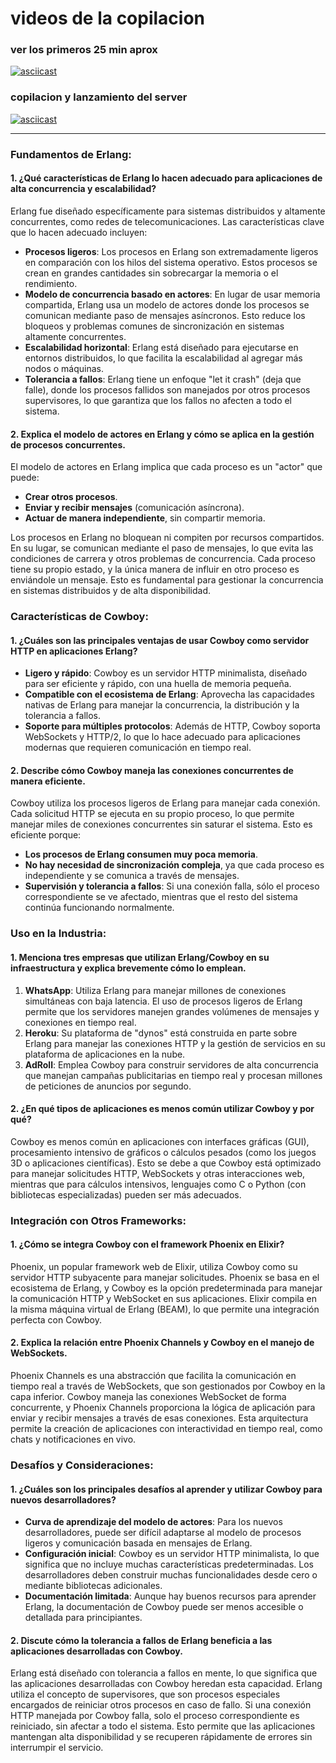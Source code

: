 # videos de la copilacion 
### ver los primeros 25 min aprox
[![asciicast](https://asciinema.org/a/0Z8r5oY3PHSAmVZtptgqxGrWR.svg)](https://asciinema.org/a/0Z8r5oY3PHSAmVZtptgqxGrWR)
### copilacion y lanzamiento del server

[![asciicast](https://asciinema.org/a/R5PovnzDtHqbiaeJIIiBIESxW.svg)](https://asciinema.org/a/R5PovnzDtHqbiaeJIIiBIESxW)

---
### Fundamentos de Erlang:

#### 1. ¿Qué características de Erlang lo hacen adecuado para aplicaciones de alta concurrencia y escalabilidad?

Erlang fue diseñado específicamente para sistemas distribuidos y altamente concurrentes, como redes de telecomunicaciones. Las características clave que lo hacen adecuado incluyen:
- **Procesos ligeros**: Los procesos en Erlang son extremadamente ligeros en comparación con los hilos del sistema operativo. Estos procesos se crean en grandes cantidades sin sobrecargar la memoria o el rendimiento.
- **Modelo de concurrencia basado en actores**: En lugar de usar memoria compartida, Erlang usa un modelo de actores donde los procesos se comunican mediante paso de mensajes asíncronos. Esto reduce los bloqueos y problemas comunes de sincronización en sistemas altamente concurrentes.
- **Escalabilidad horizontal**: Erlang está diseñado para ejecutarse en entornos distribuidos, lo que facilita la escalabilidad al agregar más nodos o máquinas.
- **Tolerancia a fallos**: Erlang tiene un enfoque "let it crash" (deja que falle), donde los procesos fallidos son manejados por otros procesos supervisores, lo que garantiza que los fallos no afecten a todo el sistema.

#### 2. Explica el modelo de actores en Erlang y cómo se aplica en la gestión de procesos concurrentes.

El modelo de actores en Erlang implica que cada proceso es un "actor" que puede:
- **Crear otros procesos**.
- **Enviar y recibir mensajes** (comunicación asíncrona).
- **Actuar de manera independiente**, sin compartir memoria.

Los procesos en Erlang no bloquean ni compiten por recursos compartidos. En su lugar, se comunican mediante el paso de mensajes, lo que evita las condiciones de carrera y otros problemas de concurrencia. Cada proceso tiene su propio estado, y la única manera de influir en otro proceso es enviándole un mensaje. Esto es fundamental para gestionar la concurrencia en sistemas distribuidos y de alta disponibilidad.

### Características de Cowboy:

#### 1. ¿Cuáles son las principales ventajas de usar Cowboy como servidor HTTP en aplicaciones Erlang?

- **Ligero y rápido**: Cowboy es un servidor HTTP minimalista, diseñado para ser eficiente y rápido, con una huella de memoria pequeña.
- **Compatible con el ecosistema de Erlang**: Aprovecha las capacidades nativas de Erlang para manejar la concurrencia, la distribución y la tolerancia a fallos.
- **Soporte para múltiples protocolos**: Además de HTTP, Cowboy soporta WebSockets y HTTP/2, lo que lo hace adecuado para aplicaciones modernas que requieren comunicación en tiempo real.

#### 2. Describe cómo Cowboy maneja las conexiones concurrentes de manera eficiente.

Cowboy utiliza los procesos ligeros de Erlang para manejar cada conexión. Cada solicitud HTTP se ejecuta en su propio proceso, lo que permite manejar miles de conexiones concurrentes sin saturar el sistema. Esto es eficiente porque:
- **Los procesos de Erlang consumen muy poca memoria**.
- **No hay necesidad de sincronización compleja**, ya que cada proceso es independiente y se comunica a través de mensajes.
- **Supervisión y tolerancia a fallos**: Si una conexión falla, sólo el proceso correspondiente se ve afectado, mientras que el resto del sistema continúa funcionando normalmente.

### Uso en la Industria:

#### 1. Menciona tres empresas que utilizan Erlang/Cowboy en su infraestructura y explica brevemente cómo lo emplean.

1. **WhatsApp**: Utiliza Erlang para manejar millones de conexiones simultáneas con baja latencia. El uso de procesos ligeros de Erlang permite que los servidores manejen grandes volúmenes de mensajes y conexiones en tiempo real.
2. **Heroku**: Su plataforma de "dynos" está construida en parte sobre Erlang para manejar las conexiones HTTP y la gestión de servicios en su plataforma de aplicaciones en la nube.
3. **AdRoll**: Emplea Cowboy para construir servidores de alta concurrencia que manejan campañas publicitarias en tiempo real y procesan millones de peticiones de anuncios por segundo.

#### 2. ¿En qué tipos de aplicaciones es menos común utilizar Cowboy y por qué?

Cowboy es menos común en aplicaciones con interfaces gráficas (GUI), procesamiento intensivo de gráficos o cálculos pesados (como los juegos 3D o aplicaciones científicas). Esto se debe a que Cowboy está optimizado para manejar solicitudes HTTP, WebSockets y otras interacciones web, mientras que para cálculos intensivos, lenguajes como C o Python (con bibliotecas especializadas) pueden ser más adecuados.

### Integración con Otros Frameworks:

#### 1. ¿Cómo se integra Cowboy con el framework Phoenix en Elixir?

Phoenix, un popular framework web de Elixir, utiliza Cowboy como su servidor HTTP subyacente para manejar solicitudes. Phoenix se basa en el ecosistema de Erlang, y Cowboy es la opción predeterminada para manejar la comunicación HTTP y WebSocket en sus aplicaciones. Elixir compila en la misma máquina virtual de Erlang (BEAM), lo que permite una integración perfecta con Cowboy.

#### 2. Explica la relación entre Phoenix Channels y Cowboy en el manejo de WebSockets.

Phoenix Channels es una abstracción que facilita la comunicación en tiempo real a través de WebSockets, que son gestionados por Cowboy en la capa inferior. Cowboy maneja las conexiones WebSocket de forma concurrente, y Phoenix Channels proporciona la lógica de aplicación para enviar y recibir mensajes a través de esas conexiones. Esta arquitectura permite la creación de aplicaciones con interactividad en tiempo real, como chats y notificaciones en vivo.

### Desafíos y Consideraciones:

#### 1. ¿Cuáles son los principales desafíos al aprender y utilizar Cowboy para nuevos desarrolladores?

- **Curva de aprendizaje del modelo de actores**: Para los nuevos desarrolladores, puede ser difícil adaptarse al modelo de procesos ligeros y comunicación basada en mensajes de Erlang.
- **Configuración inicial**: Cowboy es un servidor HTTP minimalista, lo que significa que no incluye muchas características predeterminadas. Los desarrolladores deben construir muchas funcionalidades desde cero o mediante bibliotecas adicionales.
- **Documentación limitada**: Aunque hay buenos recursos para aprender Erlang, la documentación de Cowboy puede ser menos accesible o detallada para principiantes.

#### 2. Discute cómo la tolerancia a fallos de Erlang beneficia a las aplicaciones desarrolladas con Cowboy.

Erlang está diseñado con tolerancia a fallos en mente, lo que significa que las aplicaciones desarrolladas con Cowboy heredan esta capacidad. Erlang utiliza el concepto de supervisores, que son procesos especiales encargados de reiniciar otros procesos en caso de fallo. Si una conexión HTTP manejada por Cowboy falla, solo el proceso correspondiente es reiniciado, sin afectar a todo el sistema. Esto permite que las aplicaciones mantengan alta disponibilidad y se recuperen rápidamente de errores sin interrumpir el servicio.

